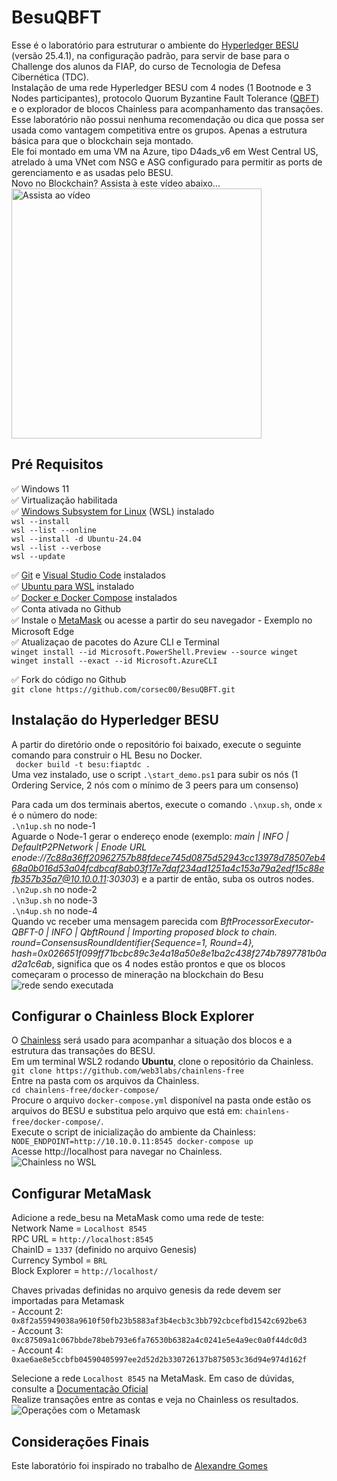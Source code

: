 # BesuQBFT
Esse é o laboratório para estruturar o ambiente do [Hyperledger BESU](https://github.com/hyperledger/besu/releases) (versão 25.4.1), na configuração padrão, para servir de base para o Challenge dos alunos da FIAP, do curso de Tecnologia de Defesa Cibernética (TDC).<br />
Instalação de uma rede Hyperledger BESU com 4 nodes (1 Bootnode e 3 Nodes participantes), protocolo Quorum Byzantine Fault Tolerance ([QBFT](https://docs.goquorum.consensys.io/configure-and-manage/configure/consensus-protocols/qbft)) e o explorador de blocos Chainless para acompanhamento das transações. <br />
Esse laboratório não possui nenhuma recomendação ou dica que possa ser usada como vantagem competitiva entre os grupos. Apenas a estrutura básica para que o blockchain seja montado. <br />
Ele foi montado em uma VM na Azure, tipo D4ads_v6 em West Central US, atrelado à uma VNet com NSG e ASG configurado para permitir as ports de gerenciamento e as usadas pelo BESU. <br />
Novo no Blockchain? Assista à este vídeo abaixo...<br />
<a href="https://www.youtube.com/watch?v=6e4Q_hzTv90" target="_blank">
  <img src="https://img.youtube.com/vi/6e4Q_hzTv90/maxresdefault.jpg" alt="Assista ao vídeo" width="400" />
</a>
## Pré Requisitos
✅ Windows 11 <br />
✅ Virtualização habilitada <br />
✅ [Windows Subsystem for Linux](https://docs.microsoft.com/pt-br/windows/wsl/install) (WSL) instalado <br />
    ```wsl --install```<br />
    ```wsl --list --online ```<br />
    ```wsl --install -d Ubuntu-24.04 ```<br />
    ```wsl --list --verbose  ```<br />
    ```wsl --update```<br />

✅ [Git](https://git-scm.com/download/win) e [Visual Studio Code](https://code.visualstudio.com/download) instalados<br />
✅ [Ubuntu para WSL](https://apps.microsoft.com/detail/9nz3klhxdjp5?hl=en-US&gl=US) instalado<br />
✅ [Docker e Docker Compose](https://www.docker.com/products/docker-desktop/) instalados<br />
✅ Conta ativada no Github<br />
✅ Instale o [MetaMask](https://microsoftedge.microsoft.com/addons/detail/metamask/ejbalbakoplchlghecdalmeeeajnimhm) ou acesse a partir do seu navegador - Exemplo no Microsoft Edge<br />
✅ Atualizaçao de pacotes do Azure CLI e Terminal <br />
    ```winget install --id Microsoft.PowerShell.Preview --source winget```<br />
    ```winget install --exact --id Microsoft.AzureCLI```<br />

✅ Fork do código no Github<br />
    ```git clone https://github.com/corsec00/BesuQBFT.git```    
## Instalação do Hyperledger BESU
A partir do diretório onde o repositório foi baixado, execute o seguinte comando para construir o HL Besu no Docker.<br />
``` docker build -t besu:fiaptdc .```<br />
Uma vez instalado, use o script ```.\start_demo.ps1``` para subir os nós (1 Ordering Service, 2 nós com o mínimo de 3 peers para um consenso)<p>
Para cada um dos terminais abertos, execute o comando ```.\nxup.sh```, onde ```x``` é o número do node:<br />
```.\n1up.sh``` no node-1<br />
Aguarde o Node-1 gerar o endereço enode (exemplo: *main | INFO  | DefaultP2PNetwork | Enode URL enode://7c88a36ff20962757b88fdece745d0875d52943cc13978d78507eb468a0b016d53a04fcdbcaf8ab03f17e7daf234ad1251a4c153a79a2edf15c88efb357b35a7@10.10.0.11:30303*) e a partir de então, suba os outros nodes.<br />
```.\n2up.sh``` no node-2<br />
```.\n3up.sh``` no node-3<br />
```.\n4up.sh``` no node-4<br />
Quando vc receber uma mensagem parecida com *BftProcessorExecutor-QBFT-0 | INFO  | QbftRound | Importing proposed block to chain. round=ConsensusRoundIdentifier{Sequence=1, Round=4}, hash=0x026651f099ff71bcbc89c3e4a18a50e8e1ba2c438f274b7897781b0ad2a1c6ab*, significa que os 4 nodes estão prontos e que os blocos começaram o processo de mineração na blockchain do Besu<br />
![rede sendo executada](img/4nodes.jpg)
## Configurar o Chainless Block Explorer
O [Chainless](https://besu.hyperledger.org/private-networks/how-to/monitor/chainlens) será usado para acompanhar a situação dos blocos e a estrutura das transações do BESU.<br />
Em um terminal WSL2 rodando **Ubuntu**, clone o repositório da Chainless.<br />
```git clone https://github.com/web3labs/chainlens-free```<br />
Entre na pasta com os arquivos da Chainless.<br />
```cd chainlens-free/docker-compose/```<br />
Procure o arquivo `docker-compose.yml` disponível na pasta onde estão os arquivos do BESU e substitua pelo arquivo que está em: `chainlens-free/docker-compose/`.<br />
Execute o script de inicialização do ambiente da Chainless:<br />
    ```NODE_ENDPOINT=http://10.10.0.11:8545 docker-compose up```<br />
    Acesse http://localhost para navegar no Chainless.<br />
![Chainless no WSL](img/Chainless.jpg)
## Configurar MetaMask
Adicione a rede_besu na MetaMask como uma rede de teste:<br />
    Network Name =     `Localhost 8545`<br />
    RPC URL =          `http://localhost:8545`<br />
    ChainID =          `1337` (definido no arquivo Genesis)<br />
    Currency Symbol =  `BRL`<br />
    Block Explorer =   `http://localhost/`<br />

Chaves privadas definidas no arquivo genesis da rede devem ser importadas para Metamask <br />
    - Account 2: ```0x8f2a55949038a9610f50fb23b5883af3b4ecb3c3bb792cbcefbd1542c692be63```<br />
    - Account 3: ```0xc87509a1c067bbde78beb793e6fa76530b6382a4c0241e5e4a9ec0a0f44dc0d3    ```<br />
    - Account 4: ```0xae6ae8e5ccbfb04590405997ee2d52d2b330726137b875053c36d94e974d162f```<br />

Selecione a rede `Localhost 8545` na MetaMask.
Em caso de dúvidas, consulte a [Documentação Oficial](https://besu.hyperledger.org/private-networks/tutorials/quickstart#create-a-transaction-using-metamask)<br />
Realize transações entre as contas e veja no Chainless os resultados.<br />
![Operações com o Metamask](img/metamask.jpg)
## Considerações Finais
Este laboratório foi inspirado no trabalho de [Alexandre Gomes](https://github.com/alexandregomes3112)
